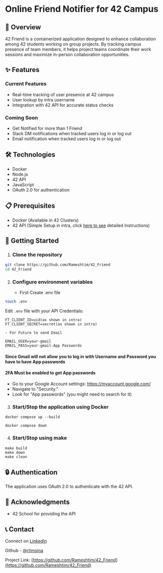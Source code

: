 # Online Friend Notifier for 42 Campus

## 🎯 Overview
42 Friend is a containerized application designed to enhance collaboration among 42 students working on group projects. By tracking campus presence of team members, it helps project teams coordinate their work sessions and maximize in-person collaboration opportunities.

## ✨ Features
### Current Features
- Real-time tracking of user presence at 42 campus
- User lookup by intra username
- Integration with 42 API for accurate status checks

### Coming Soon
- Get Notified for more than 1 Friend
- Slack DM notifications when tracked users log in or log out
- Email notification when tracked users log in or log out

## 🛠️ Technologies
- Docker
- Node.js
- 42 API
- JavaScript
- OAuth 2.0 for authentication

## 📋 Prerequisites
- Docker (Available in 42 Clusters)
- 42 API (Simple Setup in intra, click [here to see](images/setup.md) detailed Instructions)


## 🚀 Getting Started

1. ### Clone the repository
```bash
git clone https://github.com/Rameshtim/42_Friend
cd 42_Friend
```

2. ### Configure environment variables
    - First Create .env file
```bash
touch .env
```
Edit `.env` file with your API Credentials:
```
FT_CLIENT_ID=uid(as shown in intra)
FT_CLIENT_SECRET=secret(as shown in intra)
```
    - For Future to send Email

```
EMAIL_USER=your-gmail
EMAIL_PASS=your-gmail-App Passwords
```
#### Since Gmail will not allow you to log in with Username and Password you have to have App passwords
#### 2FA Must be enabled to get App passwords
- Go to your Google Account settings: https://myaccount.google.com/
- Navigate to "Security."
- Look for "App passwords" (you might need to search for it)

3. ### Start/Stop the application using Docker
```Docker
docker compose up --build
```
```
docker compose down
```
4. ### Start/Stop using make
```
make build
make down
make clean
```

## 🔒 Authentication
The application uses OAuth 2.0 to authenticate with the 42 API. 



## 🙏 Acknowledgments
- 42 School for providing the API

## 📞 Contact

Connect on [LinkedIn](https://www.linkedin.com/in/ramesh-timsina)


Github - [@rtimsina](https://github.com/Rameshtim)

Project Link: [https://github.com/Rameshtim/42_Friend](https://github.com/Rameshtim/42_Friend)